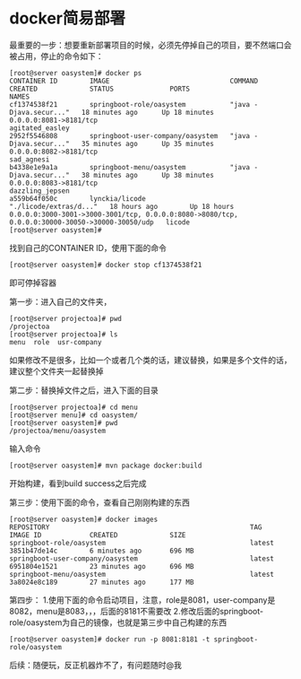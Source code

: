 # docker简易部署
最重要的一步：想要重新部署项目的时候，必须先停掉自己的项目，要不然端口会被占用，停止的命令如下：
```
[root@server oasystem]# docker ps
CONTAINER ID        IMAGE                              COMMAND                  CREATED             STATUS              PORTS                                                                                            NAMES
cf1374538f21        springboot-role/oasystem           "java -Djava.secur..."   18 minutes ago      Up 18 minutes       0.0.0.0:8081->8181/tcp                                                                           agitated_easley
2952f5546808        springboot-user-company/oasystem   "java -Djava.secur..."   35 minutes ago      Up 35 minutes       0.0.0.0:8082->8181/tcp                                                                           sad_agnesi
b4338e1e9a1a        springboot-menu/oasystem           "java -Djava.secur..."   38 minutes ago      Up 38 minutes       0.0.0.0:8083->8181/tcp                                                                           dazzling_jepsen
a559b64f050c        lynckia/licode                     "./licode/extras/d..."   18 hours ago        Up 18 hours         0.0.0.0:3000-3001->3000-3001/tcp, 0.0.0.0:8080->8080/tcp, 0.0.0.0:30000-30050->30000-30050/udp   licode
[root@server oasystem]#
```
找到自己的CONTAINER ID，使用下面的命令
```
[root@server oasystem]# docker stop cf1374538f21
```
即可停掉容器

第一步：进入自己的文件夹，
```
[root@server projectoa]# pwd
/projectoa
[root@server projectoa]# ls
menu  role  usr-company
```
如果修改不是很多，比如一个或者几个类的话，建议替换，如果是多个文件的话，建议整个文件夹一起替换掉

第二步：替换掉文件之后，进入下面的目录
```
[root@server projectoa]# cd menu
[root@server menu]# cd oasystem/
[root@server oasystem]# pwd
/projectoa/menu/oasystem
```
输入命令
```
[root@server oasystem]# mvn package docker:build
```
开始构建，看到build success之后完成

第三步：使用下面的命令，查看自己刚刚构建的东西
```
[root@server oasystem]# docker images
REPOSITORY                                                  TAG                            IMAGE ID            CREATED             SIZE
springboot-role/oasystem                                    latest                         3851b47de14c        6 minutes ago       696 MB
springboot-user-company/oasystem                            latest                         6951804e1521        23 minutes ago      696 MB
springboot-menu/oasystem                                    latest                         3a8024e8c189        27 minutes ago      177 MB
```

第四步：
1.使用下面的命令启动项目，注意，role是8081，user-company是8082，menu是8083，，，后面的8181不需要改
2.修改后面的springboot-role/oasystem为自己的镜像，也就是第三步中自己构建的东西
```
[root@server oasystem]# docker run -p 8081:8181 -t springboot-role/oasystem
```

后续：随便玩，反正机器炸不了，有问题随时@我
